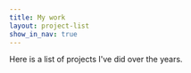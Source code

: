 ```yaml
---
title: My work
layout: project-list
show_in_nav: true
---
```


Here is a list of projects I've did over the years.
